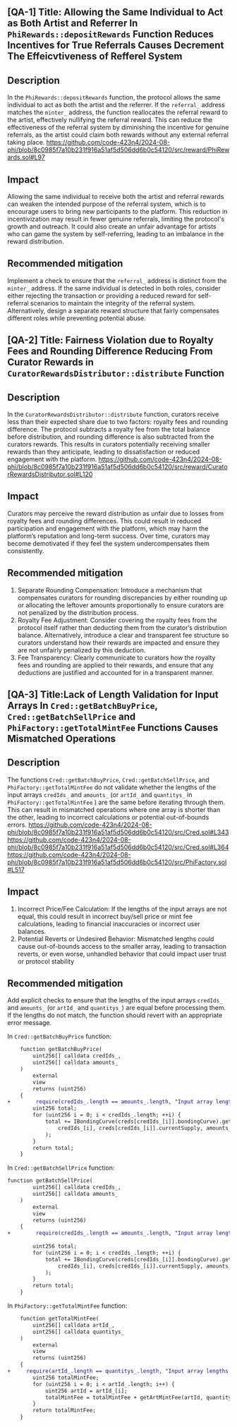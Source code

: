 ## [QA-1] Title: Allowing the Same Individual to Act as Both Artist and Referrer In `PhiRewards::depositRewards` Function Reduces Incentives for True Referrals Causes Decrement The Effeicvtiveness of Refferel System


## Description
In the `PhiRewards::depositRewards` function, the protocol allows the same individual to act as both the artist and the referrer. If the `referral_` address matches the `minter_` address, the function reallocates the referral reward to the artist, effectively nullifying the referral reward. This can reduce the effectiveness of the referral system by diminishing the incentive for genuine referrals, as the artist could claim both rewards without any external referral taking place.
https://github.com/code-423n4/2024-08-phi/blob/8c0985f7a10b231f916a51af5d506dd6b0c54120/src/reward/PhiRewards.sol#L97

## Impact
 Allowing the same individual to receive both the artist and referral rewards can weaken the intended purpose of the referral system, which is to encourage users to bring new participants to the platform. This reduction in incentivization may result in fewer genuine referrals, limiting the protocol's growth and outreach. It could also create an unfair advantage for artists who can game the system by self-referring, leading to an imbalance in the reward distribution.


## Recommended mitigation
 Implement a check to ensure that the `referral_` address is distinct from the `minter_` address. If the same individual is detected in both roles, consider either rejecting the transaction or providing a reduced reward for self-referral scenarios to maintain the integrity of the referral system. Alternatively, design a separate reward structure that fairly compensates different roles while preventing potential abuse.




## [QA-2] Title: Fairness Violation due to Royalty Fees and Rounding Difference Reducing From Curator Rewards in `CuratorRewardsDistributor::distribute` Function


## Description
In the `CuratorRewardsDistributor::distribute` function, curators receive less than their expected share due to two factors: royalty fees and rounding difference. The protocol subtracts a royalty fee from the total balance before distribution, and rounding difference is also subtracted from the curators rewards. This results in curators potentially receiving smaller rewards than they anticipate, leading to dissatisfaction or reduced engagement with the platform.
https://github.com/code-423n4/2024-08-phi/blob/8c0985f7a10b231f916a51af5d506dd6b0c54120/src/reward/CuratorRewardsDistributor.sol#L120

## Impact
 Curators may perceive the reward distribution as unfair due to losses from royalty fees and rounding differences. This could result in reduced participation and engagement with the platform, which may harm the platform’s reputation and long-term success. Over time, curators may become demotivated if they feel the system undercompensates them consistently.


## Recommended mitigation
1. Separate Rounding Compensation: Introduce a mechanism that compensates curators for rounding discrepancies by either rounding up or allocating the leftover amounts proportionally to ensure curators are not penalized by the distribution process.
2. Royalty Fee Adjustment: Consider covering the royalty fees from the protocol itself rather than deducting them from the curator’s distribution balance. Alternatively, introduce a clear and transparent fee structure so curators understand how their rewards are impacted and ensure they are not unfairly penalized by this deduction.
3. Fee Transparency: Clearly communicate to curators how the royalty fees and rounding are applied to their rewards, and ensure that any deductions are justified and accounted for in a transparent manner.




## [QA-3] Title:Lack of Length Validation for Input Arrays  In `Cred::getBatchBuyPrice`, `Cred::getBatchSellPrice` and `PhiFactory::getTotalMintFee` Functions Causes Mismatched Operations



## Description
The functions `Cred::getBatchBuyPrice`, `Cred::getBatchSellPrice`, and `PhiFactory::getTotalMintFee` do not validate whether the lengths of the input arrays `credIds_` and `amounts_` (or `artId_` and `quantitys_` in `PhiFactory::getTotalMintFee` ) are the same before iterating through them. This can result in mismatched operations where one array is shorter than the other, leading to incorrect calculations or potential out-of-bounds errors.
https://github.com/code-423n4/2024-08-phi/blob/8c0985f7a10b231f916a51af5d506dd6b0c54120/src/Cred.sol#L343
https://github.com/code-423n4/2024-08-phi/blob/8c0985f7a10b231f916a51af5d506dd6b0c54120/src/Cred.sol#L364
https://github.com/code-423n4/2024-08-phi/blob/8c0985f7a10b231f916a51af5d506dd6b0c54120/src/PhiFactory.sol#L517

## Impact
1. Incorrect Price/Fee Calculation: If the lengths of the input arrays are not equal, this could result in incorrect buy/sell price or mint fee calculations, leading to financial inaccuracies or incorrect user balances.
2. Potential Reverts or Undesired Behavior: Mismatched lengths could cause out-of-bounds access to the smaller array, leading to transaction reverts, or even worse, unhandled behavior that could impact user trust or protocol stability


## Recommended mitigation
Add explicit checks to ensure that the lengths of the input arrays `credIds_` and `amounts_` (or `artId_` and `quantitys_`) are equal before processing them. If the lengths do not match, the function should revert with an appropriate error message.

In `Cred::getBatchBuyPrice` function:

```diff
    function getBatchBuyPrice(
        uint256[] calldata credIds_,
        uint256[] calldata amounts_
    )
        external
        view
        returns (uint256)
    {
+        require(credIds_.length == amounts_.length, "Input array lengths mismatch");
        uint256 total;
        for (uint256 i = 0; i < credIds_.length; ++i) {
            total += IBondingCurve(creds[credIds_[i]].bondingCurve).getBuyPriceAfterFee(
                credIds_[i], creds[credIds_[i]].currentSupply, amounts_[i]
            );
        }
        return total;
    }
```
In `Cred::getBatchSellPrice` function:
```diff
function getBatchSellPrice(
        uint256[] calldata credIds_,
        uint256[] calldata amounts_
    )
        external
        view
        returns (uint256)
    {
+        require(credIds_.length == amounts_.length, "Input array lengths mismatch");
       
        uint256 total;
        for (uint256 i = 0; i < credIds_.length; ++i) {
            total += IBondingCurve(creds[credIds_[i]].bondingCurve).getSellPriceAfterFee(
                credIds_[i], creds[credIds_[i]].currentSupply, amounts_[i]
            );
        }
        return total;
    }

```

In `PhiFactory::getTotalMintFee` function:

```diff
    function getTotalMintFee(
        uint256[] calldata artId_,
        uint256[] calldata quantitys_
    )
        external
        view
        returns (uint256)
    {
+     require(artId_.length == quantitys_.length, "Input array lengths mismatch");
        uint256 totalMintFee;
        for (uint256 i = 0; i < artId_.length; i++) {
            uint256 artId = artId_[i];
            totalMintFee = totalMintFee + getArtMintFee(artId, quantitys_[i]);
        }
        return totalMintFee;
    }
```

